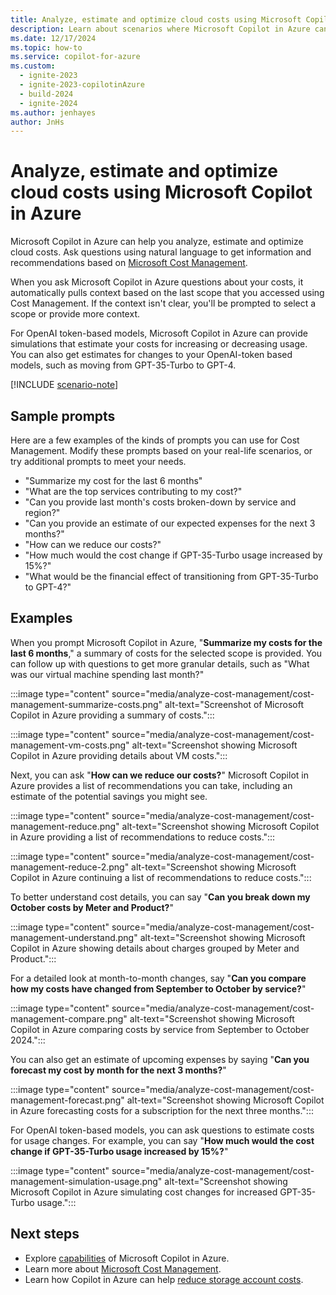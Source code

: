 ```yaml
---
title: Analyze, estimate and optimize cloud costs using Microsoft Copilot in Azure
description: Learn about scenarios where Microsoft Copilot in Azure can use Microsoft Cost Management to help you manage your costs.
ms.date: 12/17/2024
ms.topic: how-to
ms.service: copilot-for-azure
ms.custom:
  - ignite-2023
  - ignite-2023-copilotinAzure
  - build-2024
  - ignite-2024
ms.author: jenhayes
author: JnHs
---
```


# Analyze, estimate and optimize cloud costs using Microsoft Copilot in Azure

Microsoft Copilot in Azure can help you analyze, estimate and optimize cloud costs. Ask questions using natural language to get information and recommendations based on [Microsoft Cost Management](/azure/cost-management-billing/costs/overview-cost-management).

When you ask Microsoft Copilot in Azure  questions about your costs, it automatically pulls context based on the last scope that you accessed using Cost Management. If the context isn't clear, you'll be prompted to select a scope or provide more context.

For OpenAI token-based models, Microsoft Copilot in Azure can provide simulations that estimate your costs for increasing or decreasing usage. You can also get estimates for changes to your OpenAI-token based models, such as moving from GPT-35-Turbo to GPT-4.

[!INCLUDE [scenario-note](includes/scenario-note.md)]

## Sample prompts

Here are a few examples of the kinds of prompts you can use for Cost Management. Modify these prompts based on your real-life scenarios, or try additional prompts to meet your needs.

- "Summarize my cost for the last 6 months"
- "What are the top services contributing to my cost?"
- "Can you provide last month's costs broken-down by service and region?"
- "Can you provide an estimate of our expected expenses for the next 3 months?"
- "How can we reduce our costs?"
- "How much would the cost change if GPT-35-Turbo usage increased by 15%?"
- "What would be the financial effect of transitioning from GPT-35-Turbo to GPT-4?"

## Examples

When you prompt Microsoft Copilot in Azure, "**Summarize my costs for the last 6 months**," a summary of costs for the selected scope is provided. You can follow up with questions to get more granular details, such as "What was our virtual machine spending last month?"

:::image type="content" source="media/analyze-cost-management/cost-management-summarize-costs.png" alt-text="Screenshot of Microsoft Copilot in Azure providing a summary of costs.":::

:::image type="content" source="media/analyze-cost-management/cost-management-vm-costs.png" alt-text="Screenshot showing Microsoft Copilot in Azure providing details about VM costs.":::

Next, you can ask "**How can we reduce our costs?**" Microsoft Copilot in Azure provides a list of recommendations you can take, including an estimate of the potential savings you might see.

:::image type="content" source="media/analyze-cost-management/cost-management-reduce.png" alt-text="Screenshot showing Microsoft Copilot in Azure providing a list of recommendations to reduce costs.":::

:::image type="content" source="media/analyze-cost-management/cost-management-reduce-2.png" alt-text="Screenshot showing Microsoft Copilot in Azure continuing a list of recommendations to reduce costs.":::

To better understand cost details, you can say "**Can you break down my October costs by Meter and Product?**"

:::image type="content" source="media/analyze-cost-management/cost-management-understand.png" alt-text="Screenshot showing Microsoft Copilot in Azure showing details about charges grouped by Meter and Product.":::

For a detailed look at month-to-month changes, say "**Can you compare how my costs have changed from September to October by service?**"

:::image type="content" source="media/analyze-cost-management/cost-management-compare.png" alt-text="Screenshot showing Microsoft Copilot in Azure comparing costs by service from September to October 2024.":::

You can also get an estimate of upcoming expenses by saying "**Can you forecast my cost by month for the next 3 months?**"

:::image type="content" source="media/analyze-cost-management/cost-management-forecast.png" alt-text="Screenshot showing Microsoft Copilot in Azure forecasting costs for a subscription for the next three months.":::

For OpenAI token-based models, you can ask questions to estimate costs for usage changes. For example, you can say "**How much would the cost change if GPT-35-Turbo usage increased by 15%?**"

:::image type="content" source="media/analyze-cost-management/cost-management-simulation-usage.png" alt-text="Screenshot showing Microsoft Copilot in Azure simulating cost changes for increased GPT-35-Turbo usage.":::

## Next steps

- Explore [capabilities](capabilities.md) of Microsoft Copilot in Azure.
- Learn more about [Microsoft Cost Management](/azure/cost-management-billing/costs/overview-cost-management).
- Learn how Copilot in Azure can help [reduce storage account costs](improve-storage-accounts.md#reduce-storage-costs).
